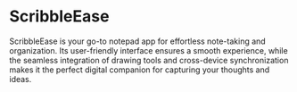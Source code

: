 # ScribbleEase
ScribbleEase is your go-to notepad app for effortless note-taking and organization. Its user-friendly interface ensures a smooth experience, while the seamless integration of drawing tools and cross-device synchronization makes it the perfect digital companion for capturing your thoughts and ideas.
